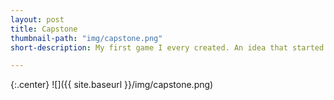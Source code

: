 ```yaml
---
layout: post
title: Capstone
thumbnail-path: "img/capstone.png"
short-description: My first game I every created. An idea that started from pong to a game all its own.

---
```


{:.center}
![]({{ site.baseurl }}/img/capstone.png)
